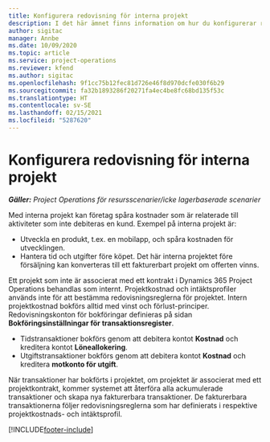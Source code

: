 ```yaml
---
title: Konfigurera redovisning för interna projekt
description: I det här ämnet finns information om hur du konfigurerar redovisningspraxis för interna projekt i Project Operations.
author: sigitac
manager: Annbe
ms.date: 10/09/2020
ms.topic: article
ms.service: project-operations
ms.reviewer: kfend
ms.author: sigitac
ms.openlocfilehash: 9f1cc75b12fec81d726e46f8d970dcfe030f6b29
ms.sourcegitcommit: fa32b1893286f20271fa4ec4be8fc68bd135f53c
ms.translationtype: HT
ms.contentlocale: sv-SE
ms.lasthandoff: 02/15/2021
ms.locfileid: "5287620"
---
```

# <a name="configure-accounting-for-internal-projects"></a>Konfigurera redovisning för interna projekt

_**Gäller:** Project Operations för resursscenarier/icke lagerbaserade scenarier_

Med interna projekt kan företag spåra kostnader som är relaterade till aktiviteter som inte debiteras en kund. Exempel på interna projekt är:

- Utveckla en produkt, t.ex. en mobilapp, och spåra kostnaden för utvecklingen.
- Hantera tid och utgifter före köpet. Det här interna projektet före försäljning kan konverteras till ett fakturerbart projekt om offerten vinns.

Ett projekt som inte är associerat med ett kontrakt i Dynamics 365 Project Operations behandlas som internt. Projektkostnad och intäktsprofiler används inte för att bestämma redovisningsreglerna för projektet. Intern projektkostnad bokförs alltid med vinst och förlust-principer. Redovisningskonton för bokföringar definieras på sidan **Bokföringsinställningar för transaktionsregister**.

- Tidstransaktioner bokförs genom att debitera kontot **Kostnad** och kreditera kontot **Löneallokering**.
- Utgiftstransaktioner bokförs genom att debitera kontot **Kostnad** och kreditera **motkonto för utgift**.

När transaktioner har bokförts i projektet, om projektet är associerat med ett projektkontrakt, kommer systemet att återföra alla ackumulerade transaktioner och skapa nya fakturerbara transaktioner. De fakturerbara transaktionerna följer redovisningsreglerna som har definierats i respektive projektkostnads- och intäktsprofil.




[!INCLUDE[footer-include](../includes/footer-banner.md)]